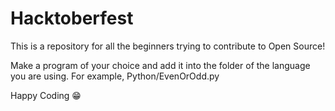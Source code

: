# Hacktoberfest

This is a repository for all the beginners trying to contribute to Open Source!

Make a program of your choice and add it into the folder of the language you are using. For example, Python/EvenOrOdd.py

Happy Coding :grin:
